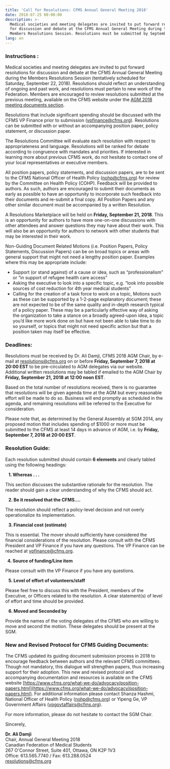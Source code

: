 ```yaml
---
title: 'Call for Resolutions: CFMS Annual General Meeting 2018'
date: 2018-07-25 00:00:00
description: >-
  Medical societies and meeting delegates are invited to put forward resolutions
  for discussion and debate at the CFMS Annual General Meeting during the
  Members Resolutions Session. Resolutions must be submitted by September 21st.
lang: en
---
```


**<u><span style="font-family:&quot;DengXian Light&quot;"></span></u>**

### Instructions :

Medical societies and meeting delegates are invited to put forward resolutions for discussion and debate at the CFMS Annual General Meeting during the Members Resolutions Session (tentatively scheduled for Saturday, September 22, 2018). Resolutions should reflect an understanding of ongoing and past work, and resolutions must pertain to new work of the Federation. Members are encouraged to review resolutions submitted at the previous meeting, available on the CFMS website under the [AGM 2018 meeting documents section](https://www.cfms.org/meetings/agm-2018-montreal.html). 

Resolutions that include significant spending should be discussed with the CFMS VP Finance prior to submission ([vpfinance@cfms.org](mailto:vpfinance@cfms.org)). Resolutions can be submitted with or without an accompanying position paper, policy statement, or discussion paper.

The Resolutions Committee will evaluate each resolution with respect to appropriateness and language. Resolutions will be ranked for debate according to congruence with mandates and priorities. If interested in learning more about previous CFMS work, do not hesitate to contact one of your local representatives or executive members. 

All position papers, policy statements, and discussion papers, are to be sent to the CFMS National Officer of Health Policy ([nohp@cfms.org](mailto:nohp@cfms.org)) for review by the Committee on Health Policy (COHP). Feedback will be provided to authors. As such, authors are encouraged to submit their documents as early as possible to have an opportunity to incorporate such feedback into their documents and re-submit a final copy. All Position Papers and any other similar document must be accompanied by a written Resolution.

A Resolutions Marketplace will be held on **Friday, September 21, 2018**. This is an opportunity for authors to have more one-on-one discussions with other attendees and answer questions they may have about their work. This will also be an opportunity for authors to network with other students that may be interested in their work.

Non-Guiding Document Related Motions (i.e. Position Papers, Policy Statements, Discussion Papers) can be on broad topics or areas with general support that might not need a lengthy position paper. Examples where this may be appropriate include: 
* Support (or stand against) of a cause or idea, such as “professionalism” or “in support of refugee health care access”
* Asking the executive to look into a specific topic, e.g. “look into possible sources of cost reduction for 4th year medical students”
* Calling for the creation of a task force to work on a topic, Motions such as these can be supported by a 1-2-page explanatory document; these are not expected to be of the same quality and in-depth research typical of a policy paper. These may be a particularly effective way of asking the organization to take a stance on a broadly agreed-upon idea, a topic you’d like more work done on but have not been able to take time to do so yourself, or topics that might not need specific action but that a position taken may itself be effective. 

<u><span style="font-family:&quot;DengXian Light&quot;"></span></u>

### Deadlines:

Resolutions must be received by Dr. Ali Damji, CFMS 2018 AGM Chair, by e- mail at [resolutions@cfms.org](mailto:resolutions@cfms.org) on or before **Friday, September 7, 2018 at 20:00 EST** to be pre-circulated to AGM delegates via our website. Additional written resolutions may be tabled if emailed to the AGM Chair by **Friday, September 21, 2018 at 12:00 noon EST**. 

Based on the total number of resolutions received, there is no guarantee that resolutions will be given agenda time at the AGM but every reasonable effort will be made to do so. Business will end promptly as scheduled in the agenda, and remaining resolutions will be referred to the Executive for consideration. 

Please note that, as determined by the General Assembly at SGM 2014, any proposed motion that includes spending of $1000 or more must be submitted to the CFMS at least 14 days in advance of AGM, i.e. by **Friday, September 7, 2018 at 20:00 EST**. 

**<u><span style="font-family:&quot;DengXian Light&quot;"></span></u>**

### Resolution Guide:

Each resolution submitted should contain **6 elements** and clearly tabled using the following headings:

**&nbsp;&nbsp; 1. Whereas . . .**

This section discusses the substantive rationale for the resolution. The reader should gain a clear understanding of why the CFMS should act. 

**&nbsp;&nbsp; 2. Be it resolved that the CFMS….**

The resolution should reflect a policy-level decision and not overly operationalize its implementation. 

**&nbsp;&nbsp; 3. Financial cost (estimate)**

This is essential. The mover should sufficiently have considered the financial considerations of the resolution. Please consult with the CFMS President and VP Finance if you have any questions. The VP Finance can be reached at [vpfinance@cfms.org](mailto:vpfinance@cfms.org).

**&nbsp; 4. Source of funding/Line item**

Please consult with the VP Finance if you have any questions.

**&nbsp;&nbsp; 5. Level of effort of volunteers/staff**

Please feel free to discuss this with the President, members of the Executive, or Officers related to the resolution. A clear statement(s) of level of effort and time should be provided. 

**&nbsp;&nbsp; 6. Moved and Seconded by**

Provide the names of the voting delegates of the CFMS who are willing to move and second the motion. These delegates should be present at the SGM.

<u><span style="font-family:&quot;DengXian Light&quot;"></span></u>

### New and Revised Protocol for CFMS Guiding Documents:

The CFMS updated its guiding document submission process in 2018 to encourage feedback between authors and the relevant CFMS committees. Though not mandatory, this dialogue will strengthen papers, thus increasing support for their adoption. This new and revised protocol and accompanying documentation and resources is available on the CFMS website [https://www.cfms.org/what-we-do/advocacy/position-papers.html](https://www.cfms.org/what-we-do/advocacy/position-papers.html). For additional information please contact Shanza Hashmi, National Officer of Health Policy ([nohp@cfms.org](mailto:nohp@cfms.org)) or Yipeng Ge, VP Government Affairs ([vpgovtaffairs@cfms.org](mailto:vpgovtaffairs@cfms.org)). 

For more information, please do not hesitate to contact the SGM Chair.

Sincerely,

**Dr. Ali Damji**<br>Chair, Annual General Meeting 2018<br>Canadian Federation of Medical Students<br>267 O'Connor Street, Suite 401, Ottawa, ON K2P 1V3<br>Office: 613.565.7740 / Fax: 613.288.0524<br>[resolutions@cfms.org](javascript:void(location.href='mailto:'+String.fromCharCode(114,101,115,111,108,117,116,105,111,110,115,64,99,102,109,115,46,111,114,103)))